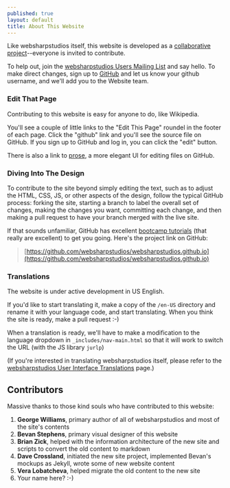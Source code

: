```yaml
---
published: true
layout: default
title: About This Website
---
```


Like websharpstudios itself, this website is developed as a [collaborative project](/en-US/project/)--everyone is invited to contribute.

To help out, join the [websharpstudios Users Mailing List](https://lists.sourceforge.net/lists/listinfo/websharpstudios-users) and say hello. To make direct changes, sign up to [GitHub](http://github.com) and let us know your github username, and we'll add you to the Website team.

### Edit That Page

Contributing to this website is easy for anyone to do, like Wikipedia.

You'll see a couple of little links to the "Edit This Page" roundel in the footer of each page. Click the "github" link and you'll see the source file on GitHub. If you sign up to GitHub and log in, you can click the "edit" button.

There is also a link to [prose](http://prose.io), a more elegant UI for editing files on GitHub.

### Diving Into The Design

To contribute to the site beyond simply editing the text, such as to adjust the HTML, CSS, JS, or other aspects of the design, follow the typical GitHub process: forking the site, starting a branch to label the overall set of changes, making the changes you want, committing each change, and then making a pull request to have your branch merged with the live site.

If that sounds unfamiliar, GitHub has excellent [bootcamp tutorials](https://help.github.com/categories/54/articles) (that really are excellent) to get you going. Here's the project link on GitHub:

> [https://github.com/websharpstudios/websharpstudios.github.io](https://github.com/websharpstudios/websharpstudios.github.io)

<a id="translations"></a>

### Translations

The website is under active development in US English.

If you'd like to start translating it, make a copy of the `/en-US` directory
and rename it with your language code, and start translating. When you think
the site is ready, make a pull request :-)

When a translation is ready, we'll have to make a modification to the language dropdown in `_includes/nav-main.html` so
that it will work to switch the URL (with the JS library `jurlp`)

(If you're interested in translating websharpstudios itself, please refer to the [websharpstudios User Interface Translations](/en-US/documentation/customizing/uitranslationnotes) page.)

## Contributors

Massive thanks to those kind souls who have contributed to this website:

1. __George Williams__, primary author of all of websharpstudios and most of the site's contents
2. __Bevan Stephens__, primary visual designer of this website
3. __Brian Zick__, helped with the information architecture of the new site and scripts to convert the old content to markdown
4. __Dave Crossland__, initiated the new site project, implemented Bevan's mockups as Jekyll, wrote some of new website content
5. __Vera Lobatcheva__, helped migrate the old content to the new site
6. Your name here? :-)
